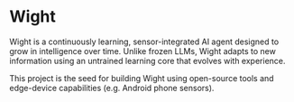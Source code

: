 # Wight

Wight is a continuously learning, sensor-integrated AI agent designed to grow in intelligence over time. Unlike frozen LLMs, Wight adapts to new information using an untrained learning core that evolves with experience.

This project is the seed for building Wight using open-source tools and edge-device capabilities (e.g. Android phone sensors).

